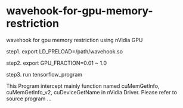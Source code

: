 # wavehook-for-gpu-memory-restriction
wavehook for gpu memory restriction using nVidia GPU

step1. export LD_PRELOAD=/path/wavehook.so

step2. export GPU_FRACTION=0.01 ~ 1.0

step3. run tensorflow_program

This Program intercept mainly function named cuMemGetInfo, cuMemGetInfo_v2, cuDeviceGetName in nVidia Driver.
Please refer to source program ...

